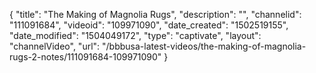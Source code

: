 {
    "title": "The Making of Magnolia Rugs",
    "description": "",
    "channelid": "111091684",
    "videoid": "109971090",
    "date_created": "1502519155",
    "date_modified": "1504049172",
    "type": "captivate",
    "layout": "channelVideo",
    "url": "\/bbbusa-latest-videos\/the-making-of-magnolia-rugs-2-notes\/111091684-109971090"
}